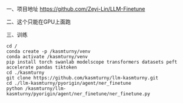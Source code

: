 一、项目地址
https://github.com/Zeyi-Lin/LLM-Finetune

二、这个只能在GPU上面跑

三、训练
```
cd /
conda create -p /kasmturny/venv
conda activate /kasmturny/venv
pip install torch swanlab modelscope transformers datasets peft accelerate pandas tiktoken
cd ./kasmturny
git clone https://github.com/kasmturny/llm-kasmturny.git
cd ./llm-kasmturny/pyorigin/agent/ner_finetune
python /kasmturny/llm-kasmturny/pyorigin/agent/ner_finetune/ner_finetune.py
```